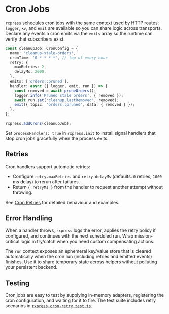 # Cron Jobs

`rxpress` schedules cron jobs with the same context used by HTTP routes: `logger`, `kv`, and `emit` are available so you can share logic across transports. Declare any events a cron emits via the `emits` array so the runtime can verify that subscribers exist.

```ts
const cleanupJob: CronConfig = {
  name: 'cleanup-stale-orders',
  cronTime: '0 * * * *', // top of every hour
  retry: {
    maxRetries: 2,
    delayMs: 2000,
  },
  emits: ['orders::pruned'],
  handler: async ({ logger, emit, run }) => {
    const removed = await pruneOrders();
    logger.info('Pruned stale orders', { removed });
    await run.set('cleanup.lastRemoved', removed);
    emit({ topic: 'orders::pruned', data: { removed } });
  },
};

rxpress.addCrons(cleanupJob);
```

Set `processHandlers: true` in `rxpress.init` to install signal handlers that stop cron jobs gracefully when the process exits.

## Retries

Cron handlers support automatic retries:

- Configure `retry.maxRetries` and `retry.delayMs` (defaults: `0` retries, `1000` ms delay) to rerun after failures.
- Return `{ retryMs }` from the handler to request another attempt without throwing.

See [Cron Retries](./cron-retries.md) for detailed behaviour and examples.

## Error Handling

When a handler throws, `rxpress` logs the error, applies the retry policy if configured, and continues with the next scheduled run. Wrap mission-critical logic in try/catch when you need custom compensating actions.

The `run` context exposes an ephemeral key/value store that is cleared automatically when the cron run (including retries and emitted events) finishes. Use it to share temporary state across helpers without polluting your persistent backend.

## Testing

Cron jobs are easy to test by supplying in-memory adapters, registering the cron configuration, and waiting for it to fire. The test suite includes retry scenarios in [`rxpress.cron-retry.test.ts`](../__tests__/rxpress.cron-retry.test.ts).
